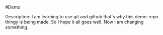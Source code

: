 #Demo

Description:
I am learning to use git and github that's why this demo-repo thingy is being made. So I hope it all goes well.
Now I am changing something.
